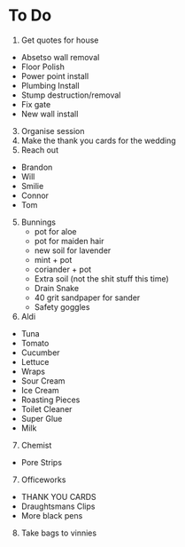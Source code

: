 # To Do

1. Get quotes for house
  - Absetso wall removal
  - Floor Polish
  - Power point install
  - Plumbing Install
  - Stump destruction/removal
  - Fix gate
  - New wall install
3. Organise session
1. Make the thank you cards for the wedding
4. Reach out
  - Brandon
  - Will
  - Smilie
  - Connor
  - Tom
5. Bunnings
	- pot for aloe
	- pot for maiden hair
	- new soil for lavender
	- mint + pot
	- coriander + pot
	- Extra soil (not the shit stuff this time)
	- Drain Snake
	- 40 grit sandpaper for sander
	- Safety goggles
6. Aldi
  - Tuna
  - Tomato
  - Cucumber
  - Lettuce
  - Wraps
  - Sour Cream
  - Ice Cream
  - Roasting Pieces
  - Toilet Cleaner
  - Super Glue
  - Milk
7. Chemist
  - Pore Strips
7. Officeworks
  - THANK YOU CARDS
  - Draughtsmans Clips
  - More black pens
8. Take bags to vinnies